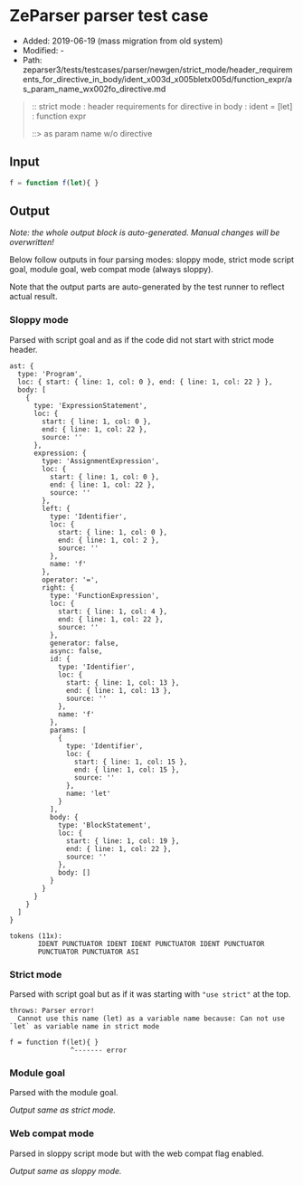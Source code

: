 # ZeParser parser test case

- Added: 2019-06-19 (mass migration from old system)
- Modified: -
- Path: zeparser3/tests/testcases/parser/newgen/strict_mode/header_requirements_for_directive_in_body/ident_x003d_x005bletx005d/function_expr/as_param_name_wx002fo_directive.md

> :: strict mode : header requirements for directive in body : ident = [let] : function expr
>
> ::> as param name w/o directive

## Input

`````js
f = function f(let){ }
`````

## Output

_Note: the whole output block is auto-generated. Manual changes will be overwritten!_

Below follow outputs in four parsing modes: sloppy mode, strict mode script goal, module goal, web compat mode (always sloppy).

Note that the output parts are auto-generated by the test runner to reflect actual result.

### Sloppy mode

Parsed with script goal and as if the code did not start with strict mode header.

`````
ast: {
  type: 'Program',
  loc: { start: { line: 1, col: 0 }, end: { line: 1, col: 22 } },
  body: [
    {
      type: 'ExpressionStatement',
      loc: {
        start: { line: 1, col: 0 },
        end: { line: 1, col: 22 },
        source: ''
      },
      expression: {
        type: 'AssignmentExpression',
        loc: {
          start: { line: 1, col: 0 },
          end: { line: 1, col: 22 },
          source: ''
        },
        left: {
          type: 'Identifier',
          loc: {
            start: { line: 1, col: 0 },
            end: { line: 1, col: 2 },
            source: ''
          },
          name: 'f'
        },
        operator: '=',
        right: {
          type: 'FunctionExpression',
          loc: {
            start: { line: 1, col: 4 },
            end: { line: 1, col: 22 },
            source: ''
          },
          generator: false,
          async: false,
          id: {
            type: 'Identifier',
            loc: {
              start: { line: 1, col: 13 },
              end: { line: 1, col: 13 },
              source: ''
            },
            name: 'f'
          },
          params: [
            {
              type: 'Identifier',
              loc: {
                start: { line: 1, col: 15 },
                end: { line: 1, col: 15 },
                source: ''
              },
              name: 'let'
            }
          ],
          body: {
            type: 'BlockStatement',
            loc: {
              start: { line: 1, col: 19 },
              end: { line: 1, col: 22 },
              source: ''
            },
            body: []
          }
        }
      }
    }
  ]
}

tokens (11x):
       IDENT PUNCTUATOR IDENT IDENT PUNCTUATOR IDENT PUNCTUATOR
       PUNCTUATOR PUNCTUATOR ASI
`````

### Strict mode

Parsed with script goal but as if it was starting with `"use strict"` at the top.

`````
throws: Parser error!
  Cannot use this name (let) as a variable name because: Can not use `let` as variable name in strict mode

f = function f(let){ }
               ^------- error
`````


### Module goal

Parsed with the module goal.

_Output same as strict mode._

### Web compat mode

Parsed in sloppy script mode but with the web compat flag enabled.

_Output same as sloppy mode._
